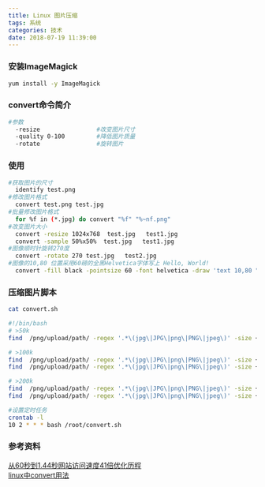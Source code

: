 ```yaml
---
title: Linux 图片压缩
tags: 系统
categories: 技术
date: 2018-07-19 11:39:00
---
```

### 安装ImageMagick
```bash
yum install -y ImageMagick
```
### convert命令简介
```bash
#参数 
  -resize                #改变图片尺寸 
  -quality 0-100         #降低图片质量 
  -rotate                #旋转图片
```
### 使用
```bash
#获取图片的尺寸
  identify test.png
#修改图片格式
  convert test.png test.jpg 
#批量修改图片格式
  for %f in (*.jpg) do convert "%f" "%~nf.png" 
#改变图片大小
  convert -resize 1024x768  test.jpg   test1.jpg
  convert -sample 50%x50%  test.jpg   test1.jpg
#图像顺时针旋转270度 
  convert -rotate 270 test.jpg   test2.jpg
#图像的10,80 位置采用60磅的全黑Helvetica字体写上 Hello, World! 
  convert -fill black -pointsize 60 -font helvetica -draw 'text 10,80 "Hello, World!"'  test.jpg  hello.jpg
```
<!-- more -->
### 压缩图片脚本
```bash
cat convert.sh 

#!/bin/bash
# >50k
find  /png/upload/path/ -regex '.*\(jpg\|JPG\|png\|PNG\|jpeg\)' -size +50k -exec convert -resize 350x350 -quality 60 {} {} \;

# >100k
find  /png/upload/path/ -regex '.*\(jpg\|JPG\|png\|PNG\|jpeg\)' -size +100k -exec convert -resize 300x300 -quality 60 {} {} \;
find  /png/upload/path/ -regex '.*\(jpg\|JPG\|png\|PNG\|jpeg\)' -size +100k -exec convert -resize 80%x80% -quality 60 {} {} \;

# >200k
find  /png/upload/path/ -regex '.*\(jpg\|JPG\|png\|PNG\|jpeg\)' -size +200k -exec convert -resize 250x250 -quality 60 {} {} \;
find  /png/upload/path/ -regex '.*\(jpg\|JPG\|png\|PNG\|jpeg\)' -size +200k -exec convert -resize 70%x70% -quality 60 {} {} \;

#设置定时任务
crontab -l
10 2 * * * bash /root/convert.sh
```

### 参考资料
[从60秒到1.44秒网站访问速度41倍优化历程](http://url.cn/5EU6ci1)  
[linux中convert用法](http://www.cnblogs.com/robben/p/4315123.html)  